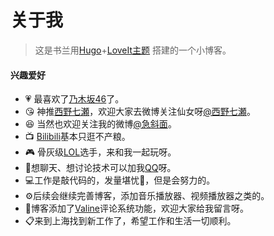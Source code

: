 # 

# 关于我




> 这是书兰用[Hugo](https://gohugo.io/)+[LoveIt主题](https://github.com/dillonzq/LoveIt) 搭建的一个小博客。
>

#### 兴趣爱好

- 💗 最喜欢了[乃木坂46](https://www.nogizaka46-cn.com/)了。
- 😘 神推[西野七瀬](https://nishinonanase.com)，欢迎大家去微博关注仙女呀[@西野七瀬](https://weibo.com/u/7266809683)。
- 😆 当然也欢迎关注我的微博[@急斜面](https://weibo.com/u/5146819796)。
- 📺 [Bilibili](https://space.bilibili.com/37797511)基本只逛不产粮。
- 🎮 骨灰级[LOL](http://weibointl.api.weibo.com/share/158539298.html?weibo_id=4515854643747231)选手，来和我一起玩呀。
- 🍭想聊天、想讨论技术可以加我[QQ](http://wpa.qq.com/msgrd?v=3&uin=1048792008&site=qq&menu=yes)呀。
- 💻工作是敲代码的，发量堪忧🤣，但是会努力的。
- ⚙️后续会继续完善博客，添加音乐播放器、视频播放器之类的。
- 🥂博客添加了[Valine](https://valine.js.org/)评论系统功能，欢迎大家给我留言呀。
- 📋来到上海找到新工作了，希望工作和生活一切顺利。
